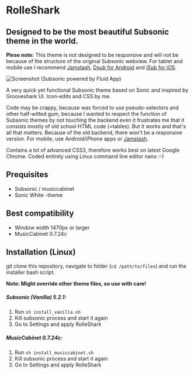 RolleShark
=========================

Designed to be the most beautiful Subsonic theme in the world.
--------------

**Plese note:** This theme is not designed to be responsive and will not be because of the structure of the original Subsonic webview. For tablet and mobile use I recommend [Jamstash](http://beta.jamstash.com/), [Dsub for Android](https://play.google.com/store/apps/details?id=github.daneren2005.dsub&hl=en) and [iSub for iOS](https://itunes.apple.com/en/app/isub-music-streamer/id362920532?mt=8).

![Screenshot (Subsonic powered by Fluid App)](https://raw.githubusercontent.com/ronilaukkarinen/rolleshark-subsonic-theme/master/screenshot.png "Screenshot")

A very quick yet functional Subsonic theme based on Sonic and inspired by Grooveshark UI. Icon-edits and CSS by me.

Code may be crappy, because was forced to use pseudo-selectors and other half-witted gum, because I wanted to respect the function of Subsonic themes by not touching the backend even it frustrates me that it consists mostly of old school HTML code (=tables). But it works and that's all that matters. Because of the old backend, there won't be a responsive version. For mobile, use Android/iPhone apps or [Jamstash](http://jamstash.com).

Contains a lot of advanced CSS3, therefore works best on latest Google Chrome. Coded entirely using Linux command line editor nano :-)

Prequisites
--------------

- Subsonic / musiccabinet
- Sonic White -theme

Best compatibility
--------------

- Window width 1470px or larger
- MusicCabinet 0.7.24c

Installation (Linux)
--------------

git clone this repository, navigate to folder (`cd /path/to/files`) and run the installer bash script.

**Note: Might override other theme files, so use with care!**

##### Subsonic (Vanilla) 5.2.1:

1. Run `sh install_vanilla.sh`
2. Kill subsonic process and start it again
3. Go to Settings and apply RolleShark

##### MusicCabinet 0.7.24c:

1. Run `sh install_musiccabinet.sh`
2. Kill subsonic process and start it again
3. Go to Settings and apply RolleShark